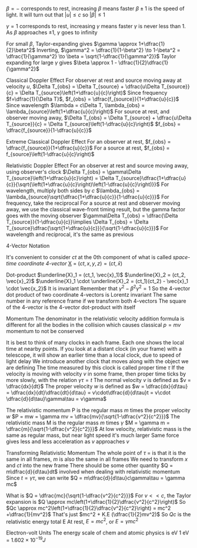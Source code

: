 $\beta = -$ corresponds to rest, increasing $\beta$ means faster
	$\beta \pm 1$ is the speed of light. It will turn out that $|u| \leq c$ so $|\beta| \leq 1$

$\gamma = 1$ corresponds to rest, increasing $\gamma$ means faster
	$\gamma$ is never less than 1. As $\beta$ approaches $\pm 1$, $\gamma$ goes to infinity

For small $\beta$, Taylor-expanding gives $\gamma \approx 1+\dfrac{1}{2}\beta^2$
Inverting, $\gamma^2 = \dfrac{1}{1-\beta^2} \to 1-\beta^2 = \dfrac{1}{\gamma^2} \to \beta = \sqrt{1-\dfrac{1}{\gamma^2}}$
Taylor expanding for large $\gamma$ gives $\beta \approx 1 - \dfrac{1}{2}\dfrac{1}{\gamma^2}$

Classical Doppler Effect
	For observer at rest and source moving away at velocity $u$,
		$\Delta T_{obs} = \Delta T_{source} + \dfrac{u\Delta T_{source}}{c} = \Delta T_{source}\left(1+\dfrac{u}{c}\right)$
		Since frequency $f=\dfrac{1}{\Delta T}$, $f_{obs} = \dfrac{f_{source}}{1+\dfrac{u}{c}}$
		Since wavelength $\lambda = c\Delta T, \lambda_{obs} = \lambda_{source}\left(1+\dfrac{u}{c}\right)$
	For source at rest, and observer moving away,
		$\Delta T_{obs} = \Delta T_{source} + \dfrac{u\Delta T_{source}}{c} = \Delta T_{source}\left(1-\dfrac{u}{c}\right)$
		$f_{obs} = \dfrac{f_{source}}{1-\dfrac{u}{c}}$

Extreme Classical Doppler Effect
	For an observer at rest, $f_{obs} = \dfrac{f_{source}}{1+\dfrac{u}{c}}$
	For a source at rest, $f_{obs} = f_{source}\left(1-\dfrac{u}{c}\right)$

Relativistic Doppler Effect
	For an observer at rest and source moving away, using observer's clock
		$\Delta T_{obs} = \gamma\Delta T_{source}\left(1+\dfrac{u}{c}\right) = \Delta T_{source}\dfrac{1+\dfrac{u}{c}}{\sqrt{\left(1+\dfrac{u}{c}\right)\left(1-\dfrac{u}{c}\right)}}$
		For wavelength, multiply both sides by $c$
			$\lambda_{obs} = \lambda_{source}\sqrt{\dfrac{1+\dfrac{u}{c}}{1-\dfrac{u}{c}}}$
		For frequency, take the reciprocal
	For a source at rest and observer moving away, we use the classical wave-front timing result, but the gamma factor goes with the moving observer
		$\gamma\Delta T_{obs} = \dfrac{\Delta T_{source}}{1-\dfrac{u}{c}}\implies \Delta T_{obs} = \Delta T_{source}\dfrac{\sqrt{1+\dfrac{u}{c}}}{\sqrt{1-\dfrac{u}{c}}}$
		For wavelength and reciprocal, it's the same as previous

4-Vector Notation

It's convenient to consider $ct$ at the 0th component of what is called _space-time coordinate 4-vector_ 
	<u>X</u> = $(ct, x,y, z) = (ct, \bar{x})$

Dot-product
	$\underline{X}_1 = (ct_1, \vec{x}_1)$
	$\underline{X}_2 = (ct_2, \vec{x}_2)$
	$\underline{X}_1 \cdot \underline{X}_2 = (ct_1)(ct_2) - \vec{x}_1 \cdot \vec{x_2}$
	It is invariant
		Remember that $\gamma^2 - \beta^2\gamma^2 = 1$
		So the 4-vector dot product of two coordinate 4-vectors is Lorentz invariant
			The same number in any reference frame if we transform both 4-vectors
		The square of the 4-vector is the 4-vector dot-product with itself


Momentum
	The denominator in the relativistic velocity addition formula is different for all the bodies in the collision which causes classical $p=mv$ momentum to not be conserved

It is best to think of many clocks in each frame. Each one shows the local time at nearby points. 
	If you look at a distant clock (in your frame) with a telescope, it will show an earlier time than a local clock, due to speed of light delay
We introduce another clock that moves along with the object we are defining
	The time measured by this clock is called proper time $\tau$
	If the velocity is moving with velocity $v$ in some frame, then proper time ticks by more slowly, with the relation $\gamma\tau = t$
	The normal velocity $v$ is defined as $v = \dfrac{dx}{dt}$
	The proper velocity $w$ is defined as $w = \dfrac{dx}{d\tau} = \dfrac{dx}{dt}\dfrac{dt}{d\tau} = v\cdot\dfrac{d}{d\tau}t = v\cdot \dfrac{d}{d\tau}\gamma\tau = v\gamma$

The relativistic momentum P is the regular mass $m$ times the proper velocity $w$
	$P = mw = \gamma mv = \dfrac{mv}{\sqrt{1-\dfrac{v^2}{c^2}}}$
The relativistic mass M is the regular mass $m$ times $\gamma$
	$M = \gamma m = \dfrac{m}{\sqrt{1-\dfrac{v^2}{c^2}}}$
	At low velocity, relativistic mass is the same as regular mass, but near light speed it's much larger
		Same force gives less and less acceleration as $v$ approaches $v$

Transforming Relativistic Momentum
	The whole point of $\tau$ = is that it is the same in all frames, $m$ is also the same in all frames
		We need to transform $x$ and $ct$ into the new frame
		There should be some other quantity $Q = m\dfrac{d}{d\tau}dt$ involved when dealing with relativistic momentum
		Since $t =\gamma\tau$, we can write $Q = m\dfrac{d}{d\tau}c\gamma\tau = \gamma mc$

What is $Q = \dfrac{mc}{\sqrt{1-\dfrac{v^2}{c^2}}}$
	For $v << c$, the Taylor expansion is $Q \approx mc\left(1+\dfrac{1}{2}\dfrac{v^2}{c^2}\right)$
	So $Qc \approx mc^2\left(1+\dfrac{1}{2}\dfrac{v^2}{c^2}\right) = mc^2 +\dfrac{1}{mv^2}$
	That's just $mc^2 + K.E (\dfrac{1}{2}mv^2)$
	So $Qc$ is the relativistic energy total E
		At rest, $E = mc^2$, or $E = \gamma mc^2$

 Electron-volt Units
	 The energy scale of chem and atomic physics is eV
		 1 eV = $1.602 \times 10^{-19} J$

